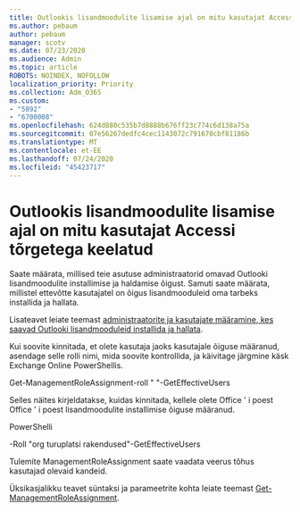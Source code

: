 ```yaml
---
title: Outlookis lisandmoodulite lisamise ajal on mitu kasutajat Accessi tõrgetega keelatud
ms.author: pebaum
author: pebaum
manager: scotv
ms.date: 07/23/2020
ms.audience: Admin
ms.topic: article
ROBOTS: NOINDEX, NOFOLLOW
localization_priority: Priority
ms.collection: Adm_O365
ms.custom:
- "5892"
- "6700008"
ms.openlocfilehash: 624d880c535b7d8888b676ff23c774c6d138a75a
ms.sourcegitcommit: 07e56267dedfc4cec1143072c791670cbf81186b
ms.translationtype: MT
ms.contentlocale: et-EE
ms.lasthandoff: 07/24/2020
ms.locfileid: "45423717"
---
```

# <a name="multiple-users-get-access-denied-error-while-adding-add-ins-in-outlook"></a>Outlookis lisandmoodulite lisamise ajal on mitu kasutajat Accessi tõrgetega keelatud

Saate määrata, millised teie asutuse administraatorid omavad Outlooki lisandmoodulite installimise ja haldamise õigust. Samuti saate määrata, millistel ettevõtte kasutajatel on õigus lisandmooduleid oma tarbeks installida ja hallata.

Lisateavet leiate teemast [administraatorite ja kasutajate määramine, kes saavad Outlooki lisandmooduleid installida ja hallata](https://docs.microsoft.com/exchange/clients-and-mobile-in-exchange-online/add-ins-for-outlook/specify-who-can-install-and-manage-add-ins).

Kui soovite kinnitada, et olete kasutaja jaoks kasutajale õiguse määranud, asendage selle <Role Name> rolli nimi, mida soovite kontrollida, ja käivitage järgmine käsk Exchange Online PowerShellis.

Get-ManagementRoleAssignment-roll " <Role Name> "-GetEffectiveUsers

Selles näites kirjeldatakse, kuidas kinnitada, kellele olete Office ' i poest Office ' i poest lisandmoodulite installimise õiguse määranud.

PowerShelli

-Roll "org turuplatsi rakendused"-GetEffectiveUsers

Tulemite ManagementRoleAssignment saate vaadata veerus tõhus kasutajad olevaid kandeid.

Üksikasjalikku teavet süntaksi ja parameetrite kohta leiate teemast [Get-ManagementRoleAssignment](https://docs.microsoft.com/powershell/module/exchange/get-managementroleassignment).
 